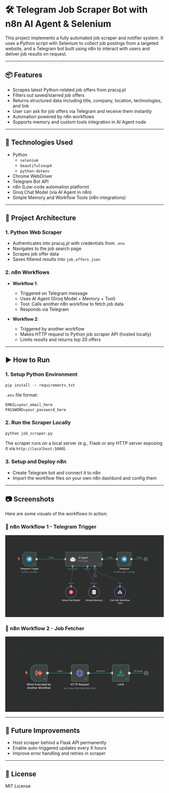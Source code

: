 
# 🛠️ Telegram Job Scraper Bot with n8n AI Agent & Selenium

This project implements a fully automated job scraper and notifier system. It uses a Python script with Selenium to collect job postings from a targeted website, and a Telegram bot built using n8n to interact with users and deliver job results on request.

---

## 📦 Features

- Scrapes latest Python-related job offers from pracuj.pl
- Filters out saved/starred job offers
- Returns structured data including title, company, location, technologies, and link
- User can ask for job offers via Telegram and receive them instantly
- Automation powered by n8n workflows
- Supports memory and custom tools integration in AI Agent node

---

## 🔧 Technologies Used

- Python
  - `selenium`
  - `beautifulsoup4`
  - `python-dotenv`
- Chrome WebDriver
- Telegram Bot API
- n8n (Low-code automation platform)
- Groq Chat Model (via AI Agent in n8n)
- Simple Memory and Workflow Tools (n8n integrations)

---

## 🧠 Project Architecture

### 1. Python Web Scraper

- Authenticates into pracuj.pl with credentials from `.env`
- Navigates to the job search page
- Scrapes job offer data
- Saves filtered results into `job_offers.json`

### 2. n8n Workflows

- **Workflow 1**: 
  - Triggered on Telegram message
  - Uses AI Agent (Groq Model + Memory + Tool)
  - Tool: Calls another n8n workflow to fetch job data
  - Responds via Telegram

- **Workflow 2**: 
  - Triggered by another workflow
  - Makes HTTP request to Python job scraper API (hosted locally)
  - Limits results and returns top 20 offers

---

## ▶️ How to Run

### 1. Setup Python Environment

```bash
pip install -r requirements.txt
```

`.env` file format:

```
EMAIL=your_email_here
PASSWORD=your_password_here
```

### 2. Run the Scraper Locally

```bash
python job_scraper.py
```

The scraper runs on a local server (e.g., Flask or any HTTP server exposing it via `http://localhost:5000`).

### 3. Setup and Deploy n8n

- Create Telegram bot and connect it to n8n
- Import the workflow files on your own n8n dashbord and config them


---

## 📷 Screenshots

Here are some visuals of the workflows in action:

### 🧩 n8n Workflow 1 - Telegram Trigger
![Workflow 1](workflow_screenshots/workflow2.png)

### 🔄 n8n Workflow 2 - Job Fetcher
![Workflow 2](workflow_screenshots/workflow1.png)


---

## 🧪 Future Improvements

- Host scraper behind a Flask API permanently
- Enable auto-triggered updates every X hours
- Improve error handling and retries in scraper

---

## 📄 License

MIT License